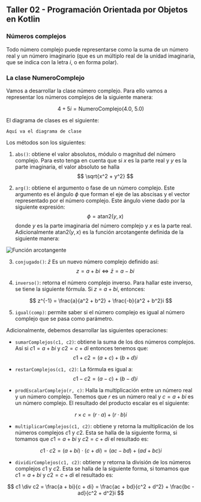 ## Taller 02 - Programación Orientada por Objetos en Kotlin

### Números complejos
Todo número complejo puede representarse como la suma de un número real y un número imaginario 
(que es un múltiplo real de la unidad imaginaria, que se indica con la letra $i$, o en forma polar).

### La clase NumeroComplejo
Vamos a desarrollar la clase número complejo. Para ello vamos a representar los números complejos
de la siguiente manera:

$$
4 + 5i = \textrm{NumeroComplejo(4.0, 5.0)}
$$

El diagrama de clases es el siguiente:

`Aquí va el diagrama de clase`

Los métodos son los siguientes:

1. `abs()`: obtiene el valor absolutos, módulo o magnitud del número complejo. Para esto tenga 
    en cuenta que si $x$ es la parte real y $y$ es la parte imaginaria, el valor absoluto se halla
$$
\sqrt{x^2 + y^2}
$$

2. `arg()`: obtiene el argumento o fase de un número complejo. Este argumento es el ángulo $\phi$
   que forman el eje de las abscisas y el vector representado por el número complejo. Este ángulo
   viene dado por la siguiente expresión:
$$
\phi = \textrm{atan2}(y, x)
$$
   donde $y$ es la parte imaginaria del número complejo y $x$ es la parte real. Adicionalmente
   $\textrm{atan2}(y, x)$ es la función arcotangente definida de la siguiente manera:

![Función arcotangente](https://wikimedia.org/api/rest_v1/media/math/render/svg/fdea743a3c598491f190fcb7a7d69ec0a633b0b8)

3. `conjugado()`: $\bar{z}$ Es un nuevo número complejo definido así: 
$$
z = a + bi \Leftrightarrow \bar{z} = a - bi
$$

4. `inverso()`: retorna el número complejo inverso. Para hallar este inverso, se tiene la siguiente
   fórmula. Si $z = a + bi$, entonces:

$$
z^{-1} = \frac{a}{a^2 + b^2} + \frac{-b}{a^2 + b^2}i
$$

5. `igual(comp)`: permite saber si el número complejo es igual al número complejo que se pasa
   como parámetro.

Adicionalmente, debemos desarrollar las siguientes operaciones:

* `sumarComplejos(c1, c2)`: obtiene la suma de los dos números complejos. Así si $c1 = a + bi$ y $c2 = c + di$
  entonces tenemos que:
$$
c1 + c2 = (a + c) + (b + d)i
$$

* `restarComplejos(c1, c2)`: La fórmula es igual a:
$$
c1 - c2 = (a - c) + (b - d)i
$$

* `prodEscalarComplejo(r, c)`: Halla la multiplicación entre un número real y un número complejo. Tenemos que
  $r$ es un número real y $c = a + bi$ es un número complejo. El resultado del producto escalar 
  es el siguiente:

$$
r \times c = (r \cdot a) + (r \cdot b)i
$$

* `multiplicarComplejos(c1, c2)`: obtiene y retorna la multiplicación de los números complejos
  $c1$ y $c2$. Esta se halla de la siguiente forma, si tomamos que $c1 = a + bi$ y $c2 = c + di$
  el resultado es:

$$
c1 \cdot c2 = (a + bi) \cdot (c +di) = (ac - bd) + (ad + bc)i
$$

* `dividirComplejos(c1, c2)`: obtiene y retorna la división de los números complejos
  $c1$ y $c2$. Esta se halla de la siguiente forma, si tomamos que $c1 = a + bi$ y $c2 = c + di$
  el resultado es:

$$
c1 \div c2 = \frac{a + bi}{c + di} =  \frac{ac + bd}{c^2 + d^2} + \frac{bc - ad}{c^2 + d^2}i
$$